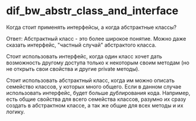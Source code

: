 # dif_bw_abstr_class_and_interface

Когда стоит применять интерфейсы, а когда абстрактные классы?

Ответ:
  Абстрактный класс - это более широкое понятие. Можно даже сказать интерфейс, "частный случай" абстрактого класса.
  
  Стоит использовать интерфейс, когда один класс хочет дать возможность другому доступа только к некоторым своим методам (но не открыть свои свойства и другие private методы). 
  
  Стоит использовать абстрактный класс, когда им можно описать семейство классов, у которых много общего. Если в данном случае использовать интерфейс, будет больше дублирования кода. Например, есть общие свойства для всего семейства классов, разумно их сразу создать в абстрактном классе, а так же общие для всех методы и их логику. 
